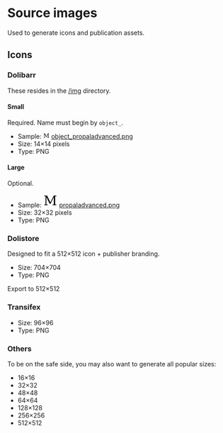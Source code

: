 Source images
=============

Used to generate icons and publication assets.

Icons
-----

### Dolibarr

These resides in the [/img](../../img) directory.

#### Small

Required.
Name must begin by ```object_```.

- Sample:  ![object_propaladvanced.png](../../img/object_propaladvanced.png) [object_propaladvanced.png](../../img/object_propaladvanced.png)
- Size: 14×14 pixels
- Type: PNG

#### Large

Optional.

- Sample: ![propaladvanced.png](../../img/propaladvanced.png) [propaladvanced.png](../../img/propaladvanced.png)
- Size: 32×32 pixels
- Type: PNG

### Dolistore

Designed to fit a 512×512 icon + publisher branding.

- Size: 704×704
- Type: PNG

Export to 512×512

### Transifex

- Size: 96×96
- Type: PNG

### Others

To be on the safe side, you may also want to generate all popular sizes:
- 16×16
- 32×32
- 48×48
- 64×64
- 128×128
- 256×256
- 512×512
